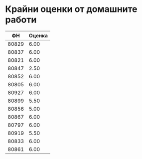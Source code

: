Крайни оценки от домашните работи
=================================

|   ФН   | Оценка |
|--------|--------|
|80829   |6.00    |
|80837   |6.00    |
|80821   |6.00    |
|80847   |2.50    |
|80852   |6.00    |
|80805   |6.00    |
|80927   |6.00    |
|80899   |5.50    |
|80856   |5.00    |
|80867   |6.00    |
|80797   |6.00    |
|80919   |5.50    |
|80833   |6.00    |
|80861   |6.00    |
